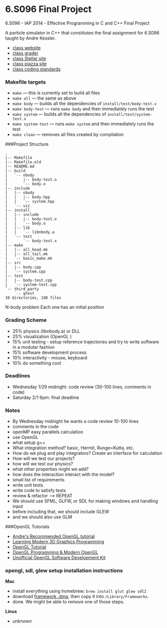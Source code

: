 # 6.S096 Final Project

6.S096 - IAP 2014 - Effective Programming in C and C++ Final Project

A particle simulator in C++ that constitutes the final assignment for 6.S096
taught by Andre Kessler.

* [class website](http://web.mit.edu/6.s096/www/)
* [class grader](http://6.s096.scripts.mit.edu/grader/)
* [class Stellar site](https://stellar.mit.edu/S/course/6/ia14/6.S096)
* [class piazza site](https://piazza.com/class/hod1lhxsdfz6yc)
* [class coding standards](http://web.mit.edu/6.s096/www/standards.html)


### Makefile targets

* `make` — this is currently set to build all files
* `make all` — the same as above
* `make body` — builds all the dependencies of `install/test/body-test.x`
* `make body-test` — runs `make body` and then immediately runs the test
* `make system` — builds all the dependencies of `install/test/system-test.x`
* `make system-test` — runs `make system` and then immediately runs the test
* `make clean` — removes all files created by compilation

###Project Structure

    .
    |-- Makefile
    |-- Makefile.old
    |-- README.md
    |-- build
    |   `-- nbody
    |       |-- body-test.o
    |       `-- body.o
    |-- include
    |   |-- nbody
    |   |   |-- body.hpp
    |   |   `-- system.hpp
    |   `-- viz
    |-- install
    |   |-- include
    |   |   |-- body-test.o
    |   |   `-- body.o
    |   |-- lib
    |   |   `-- libnbody.a
    |   `-- test
    |       `-- body-test.x
    |-- make
    |   |-- all_head.mk
    |   |-- all_tail.mk
    |   `-- basic_make.mk
    |-- src
    |   |-- body.cpp
    |   `-- system.cpp
    |-- test
    |   |-- body-test.cpp
    |   `-- system-test.cpp
    `-- third_party
        `-- gtest
    38 directories, 198 files


N-body problem
Each one has an initial position

### Grading Scheme

* 25% physics (libnbody.a) or DLL
* 25% visualization (OpenGL )
* 15% unit testing - setup reference trajectories and try to write software in a
      modular fashion
* 15% software development process
* 10% interactivity - mouse, keyboard
* 10% do something cool

### Deadlines

* Wednesday 1/29 midnight: code review (30-100 lines, comments in code)
* Saturday 2/1 6pm: final deadline


### Notes

* By Wednesday midnight he wants a code review 10-100 lines
* comments in the code
* openMP easy parallels calculation
* use OpenGL
* what setup g++
* What integration method? basic, Hermit, Runge=Kutta, etc.
* How do we plug and play integrators?
      Create an interface for calculation
* How will we test our projects?
* how will we test our physics?
* what other properties might we add?
* how does the interaction interact with the model?
* small list of requirements
* write unit tests
* write code to satisfy tests
* review & refactor --> REPEAT
* We should use SFML, GLFW, or SDL for making windows and handling input
* before including that, we should include GLEW
* and we should also use GLM


###OpenGL Tutorials

* [Andre's Recommended OpenGL tutorial](http://www.open.gl/)
* [Learning Modern 3D Graphics Programming](http://www.arcsynthesis.org/gltut/)
* [OpenGL Tutorial](http://www.opengl-tutorial.org/)
* [OpenGL Programming & Modern OpenGL](http://en.wikibooks.org/wiki/OpenGL_Programming/Modern_OpenGL_Introduction)
* [Unofficial OpenGL Software Development Kit](http://glsdk.sourceforge.net/docs/html/index.html)

### opengl, sdl, glew setup installation instructions

__Mac__

* install everything using homebrew: `brew install glut glew sdl2`
* download [framework .dmg](http://www.libsdl.org/release/SDL2-2.0.1.dmg), then
  copy it into `/Library/Frameworks`.
* done. We might be able to remove one of those steps.

__Linux__

* _unknown_
